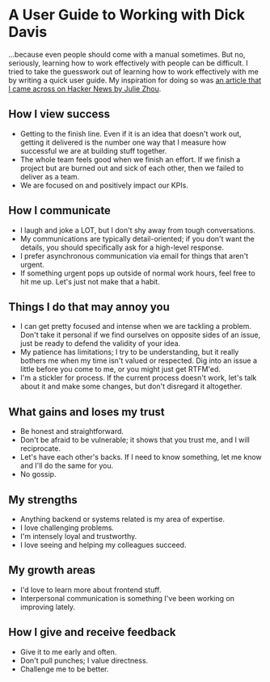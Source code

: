# A User Guide to Working with Dick Davis

...because even people should come with a manual sometimes. But no, seriously, learning how to work effectively with people can be difficult. I tried to take the guesswork out of learning how to work effectively with me by writing a quick user guide. My inspiration for doing so was [an article that I came across on Hacker News by Julie Zhou](https://lg.substack.com/p/the-looking-glass-a-user-guide-to).

## How I view success

* Getting to the finish line. Even if it is an idea that doesn't work out, getting it delivered is the number one way that I measure how successful we are at building stuff together.
* The whole team feels good when we finish an effort. If we finish a project but are burned out and sick of each other, then we failed to deliver as a team.
* We are focused on and positively impact our KPIs.

## How I communicate

* I laugh and joke a LOT, but I don't shy away from tough conversations.
* My communications are typically detail-oriented; if you don't want the details, you should specifically ask for a high-level response.
* I prefer asynchronous communication via email for things that aren't urgent.
* If something urgent pops up outside of normal work hours, feel free to hit me up. Let's just not make that a habit.

## Things I do that may annoy you

* I can get pretty focused and intense when we are tackling a problem. Don't take it personal if we find ourselves on opposite sides of an issue, just be ready to defend the validity of your idea.
* My patience has limitations; I try to be understanding, but it really bothers me when my time isn't valued or respected. Dig into an issue a little before you come to me, or you might just get RTFM'ed.
* I'm a stickler for process. If the current process doesn't work, let's talk about it and make some changes, but don't disregard it altogether.

## What gains and loses my trust

* Be honest and straightforward.
* Don't be afraid to be vulnerable; it shows that you trust me, and I will reciprocate.
* Let's have each other's backs. If I need to know something, let me know and I'll do the same for you.
* No gossip.

## My strengths

* Anything backend or systems related is my area of expertise.
* I love challenging problems.
* I'm intensely loyal and trustworthy.
* I love seeing and helping my colleagues succeed.

## My growth areas

* I'd love to learn more about frontend stuff.
* Interpersonal communication is something I've been working on improving lately.

## How I give and receive feedback

* Give it to me early and often.
* Don't pull punches; I value directness.
* Challenge me to be better.
